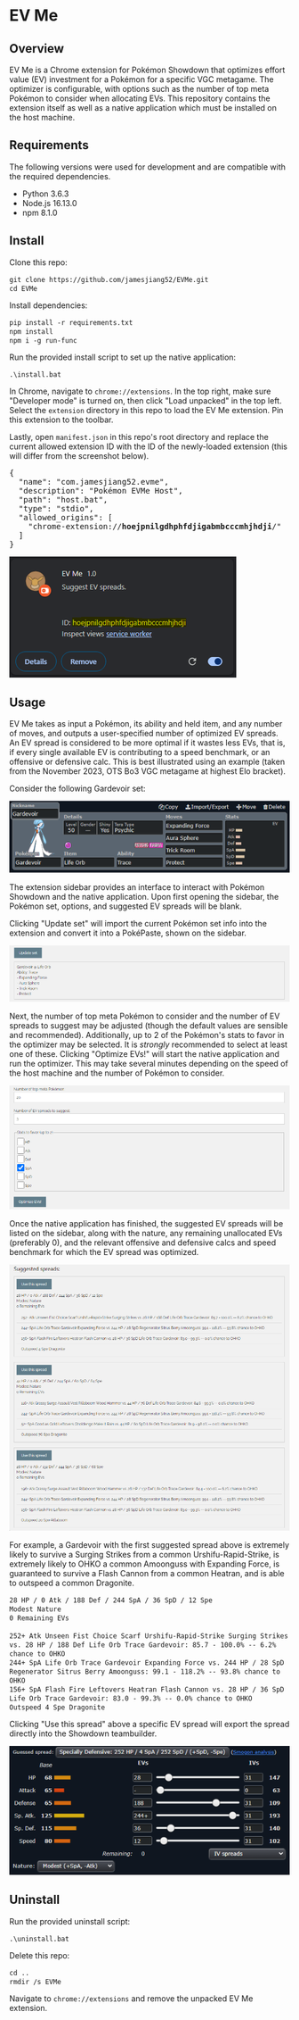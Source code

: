 # EV Me

## Overview

EV Me is a Chrome extension for Pokémon Showdown that optimizes effort value (EV) investment for a Pokémon for a specific VGC metagame. The optimizer is configurable, with options such as the number of top meta Pokémon to consider when allocating EVs. This repository contains the extension itself as well as a native application which must be installed on the host machine.

## Requirements

The following versions were used for development and are compatible with the required dependencies.

* Python 3.6.3
* Node.js 16.13.0
* npm 8.1.0

## Install

Clone this repo:
```
git clone https://github.com/jamesjiang52/EVMe.git
cd EVMe
```

Install dependencies:
```
pip install -r requirements.txt
npm install
npm i -g run-func
```

Run the provided install script to set up the native application:
```
.\install.bat
```

In Chrome, navigate to `chrome://extensions`. In the top right, make sure "Developer mode" is turned on, then click "Load unpacked" in the top left. Select the `extension` directory in this repo to load the EV Me extension. Pin this extension to the toolbar.

Lastly, open `manifest.json` in this repo's root directory and replace the current allowed extension ID with the ID of the newly-loaded extension (this will differ from the screenshot below).

<pre>
{
  "name": "com.jamesjiang52.evme",
  "description": "Pokémon EVMe Host",
  "path": "host.bat",
  "type": "stdio",
  "allowed_origins": [
    "chrome-extension://<b>hoejpnilgdhphfdjigabmbcccmhjhdji</b>/"
  ]
}
</pre>

![Extension ID](images/ext_ID.png)

## Usage

EV Me takes as input a Pokémon, its ability and held item, and any number of moves, and outputs a user-specified number of optimized EV spreads. An EV spread is considered to be more optimal if it wastes less EVs, that is, if every single available EV is contributing to a speed benchmark, or an offensive or defensive calc. This is best illustrated using an example (taken from the November 2023, OTS Bo3 VGC metagame at highest Elo bracket).

Consider the following Gardevoir set:

![Gardevoir set](images/set.png)

The extension sidebar provides an interface to interact with Pokémon Showdown and the native application. Upon first opening the sidebar, the Pokémon set, options, and suggested EV spreads will be blank.

Clicking "Update set" will import the current Pokémon set info into the extension and convert it into a PokéPaste, shown on the sidebar.

![Gardevoir paste](images/paste.png)

Next, the number of top meta Pokémon to consider and the number of EV spreads to suggest may be adjusted (though the default values are sensible and recommended). Additionally, up to 2 of the Pokémon's stats to favor in the optimizer may be selected. It is *strongly* recommended to select at least one of these. Clicking "Optimize EVs!" will start the native application and run the optimizer. This may take several minutes depending on the speed of the host machine and the number of Pokémon to consider.

![Options](images/options.png)

Once the native application has finished, the suggested EV spreads will be listed on the sidebar, along with the nature, any remaining unallocated EVs (preferably 0), and the relevant offensive and defensive calcs and speed benchmark for which the EV spread was optimized.

![Gardevoir suggested spreads](images/spreads.png)

For example, a Gardevoir with the first suggested spread above is extremely likely to survive a Surging Strikes from a common Urshifu-Rapid-Strike, is extremely likely to OHKO a common Amoonguss with Expanding Force, is guaranteed to survive a Flash Cannon from a common Heatran, and is able to outspeed a common Dragonite.

```
28 HP / 0 Atk / 188 Def / 244 SpA / 36 SpD / 12 Spe
Modest Nature
0 Remaining EVs

252+ Atk Unseen Fist Choice Scarf Urshifu-Rapid-Strike Surging Strikes vs. 28 HP / 188 Def Life Orb Trace Gardevoir: 85.7 - 100.0% -- 6.2% chance to OHKO
244+ SpA Life Orb Trace Gardevoir Expanding Force vs. 244 HP / 28 SpD Regenerator Sitrus Berry Amoonguss: 99.1 - 118.2% -- 93.8% chance to OHKO
156+ SpA Flash Fire Leftovers Heatran Flash Cannon vs. 28 HP / 36 SpD Life Orb Trace Gardevoir: 83.0 - 99.3% -- 0.0% chance to OHKO
Outspeed 4 Spe Dragonite
```

Clicking "Use this spread" above a specific EV spread will export the spread directly into the Showdown teambuilder.

![Gardevoir stats](images/stats.png)

## Uninstall

Run the provided uninstall script:
```
.\uninstall.bat
```

Delete this repo:
```
cd ..
rmdir /s EVMe
```

Navigate to `chrome://extensions` and remove the unpacked EV Me extension.
